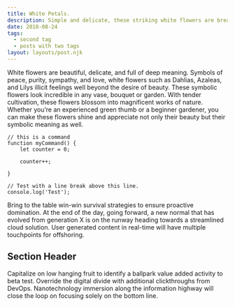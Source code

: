 ```yaml
---
title: White Petals.
description: Simple and delicate, these striking white flowers are breathtaking and full of symbolic meanings.
date: 2018-08-24
tags:
  - second tag
  - posts with two tags
layout: layouts/post.njk
---
```

White flowers are beautiful, delicate, and full of deep meaning. Symbols of peace, purity, sympathy, and love, white flowers such as Dahlias, Azaleas, and Lilys illicit feelings well beyond the desire of beauty. These symbolic flowers look incredible in any vase, bouquet or garden. With tender cultivation, these flowers blossom into magnificent works of nature. Whether you’re an experienced green thumb or a beginner gardener, you can make these flowers shine and appreciate not only their beauty but their symbolic meaning as well.

``` js/2/4
// this is a command
function myCommand() {
	let counter = 0;

	counter++;

}

// Test with a line break above this line.
console.log('Test');
```

Bring to the table win-win survival strategies to ensure proactive domination. At the end of the day, going forward, a new normal that has evolved from generation X is on the runway heading towards a streamlined cloud solution. User generated content in real-time will have multiple touchpoints for offshoring.

## Section Header

Capitalize on low hanging fruit to identify a ballpark value added activity to beta test. Override the digital divide with additional clickthroughs from DevOps. Nanotechnology immersion along the information highway will close the loop on focusing solely on the bottom line.
